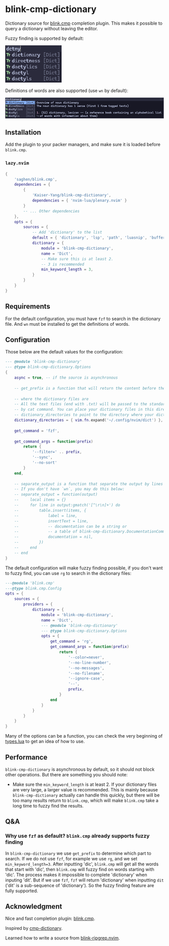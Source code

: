 # blink-cmp-dictionary

Dictionary source for [blink.cmp](https://github.com/Saghen/blink.cmp)
completion plugin. This makes it possible to query a dictionary
without leaving the editor.

Fuzzy finding is supported by default:

![blink-cmp-dictionary fuzzy finding a word](./images/demo-fuzzy.png)

Definitions of words are also supported (use `wn` by default):

![blink-cmp-dictionary documents a word](./images/demo-doc.png)

## Installation

Add the plugin to your packer managers, and make sure it is loaded before `blink.cmp`.

### `lazy.nvim`

```lua
{
    'saghen/blink.cmp',
    dependencies = {
        {
            'Kaiser-Yang/blink-cmp-dictionary',
            dependencies = { 'nvim-lua/plenary.nvim' }
        }
        -- ... Other dependencies
    },
    opts = {
        sources = {
            -- Add 'dictionary' to the list
            default = { 'dictionary', 'lsp', 'path', 'luasnip', 'buffer' },
            dictionary = {
                module = 'blink-cmp-dictionary',
                name = 'Dict',
                -- Make sure this is at least 2.
                -- 3 is recommended
                min_keyword_length = 3,
            }
        }
    }
}
```

## Requirements

For the default configuration, you must have `fzf` to search in the dictionary file. And `wn` must
be installed to get the definitions of words.

## Configuration

Those below are the default values for the configuration:

```lua
--- @module 'blink-cmp-dictionary'
--- @type blink-cmp-dictionary.Options
{
    async = true, -- if the source is asynchronous

    -- get_prefix is a function that will return the content before the cursor,

    -- where the dictionary files are
    -- All the text files (end with .txt) will be passed to the standard input of the next command
    -- by cat command. You can place your dictionary files in this directory or specify the
    -- dictionary_directories to point to the directory where your dictionary files are.
    dictionary_directories = { vim.fn.expand('~/.config/nvim/dict') },

    get_command = 'fzf',

    get_command_args = function(prefix)
        return {
            '--filter=' .. prefix,
            '--sync',
            '--no-sort'
        }
    end,

    -- separate_output is a function that separate the output by lines
    -- If you don't have `wn`, you may do this below:
    -- separate_output = function(output)
    --     local items = {}
    --     for line in output:gmatch('[^\r\n]+') do
    --         table.insert(items, {
    --             label = line,
    --             insertText = line,
    --             -- documentation can be a string or
    --             -- a table of blink-cmp-dictionary.DocumentationCommand
    --             documentation = nil,
    --         })
    --     end
    -- end
}
```

The default configuration will make fuzzy finding possible, if you don't want to fuzzy find,
you can use `rg` to search in the dictionary files:

```lua
---@module 'blink.cmp'
---@type blink.cmp.Config
opts = {
    sources = {
        providers = {
            dictionary = {
                module = 'blink-cmp-dictionary',
                name = 'Dict',
                --- @module 'blink-cmp-dictionary'
                --- @type blink-cmp-dictionary.Options
                opts = {
                    get_command = 'rg',
                    get_command_args = function(prefix)
                        return {
                            '--color=never',
                            '--no-line-number',
                            '--no-messages',
                            '--no-filename',
                            '--ignore-case',
                            '--',
                            prefix,
                        }
                    end
                }
            }
        }
    }
}
```

Many of the options can be a function, you can check the very beginning of
[types.lua](./lua/blink-cmp-dictionary/types.lua) to get an idea of how to use.

## Performance

`blink-cmp-dictionary` is asynchronous by default, so it should not block other operations.
But there are something you should note:

* Make sure the `min_keyword_length` is at least 2. If your dictionary files are very large,
a larger value is recommended. This is mainly because `blink-cmp-dictionary` actually
can handle this quickly, but there will be too many results return to `blink.cmp`, which
will make `blink.cmp` take a long time to fuzzy find the results.

## Q&A

### Why use `fzf` as default? `blink.cmp` already supports fuzzy finding

In `blink-cmp-dictionary` we use `get_prefix` to determine which part to search. If we do not use
`fzf`, for example we use `rg`, and we set `min_keyword_length=3`. After inputting 'dic',
`blink.cmp` will get all the words that start with 'dic', then `blink.cmp` will fuzzy find on
words starting with 'dic'. The process makes it impossible to complete 'dictionary'
when inputing 'dit'. But if we use `fzf`, `fzf` will return 'dictionary' when inputting `dit`
('dit' is a sub-sequence of 'dictionary'). So the fuzzy finding feature are fully supported.

## Acknowledgment

Nice and fast completion plugin: [blink.cmp](https://github.com/Saghen/blink.cmp).

Inspired by [cmp-dictionary](https://github.com/uga-rosa/cmp-dictionary).

Learned how to write a source from [blink-ripgrep.nvim](https://github.com/mikavilpas/blink-ripgrep.nvim).
